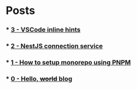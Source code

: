 # Posts

### \* [3 - VSCode inline hints](posts/3-vscode-inline-hints)

### \* [2 - NestJS connection service](posts/2-nestjs-connection-service)

### \* [1 - How to setup monorepo using PNPM](posts/1-pnpm-monorepo)

### \* [0 - Hello, ~~world~~ blog](posts/0-hello-blog)
